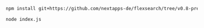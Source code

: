 ```bash
npm install git+https://github.com/nextapps-de/flexsearch/tree/v0.8-preview
```

```bash
node index.js
```